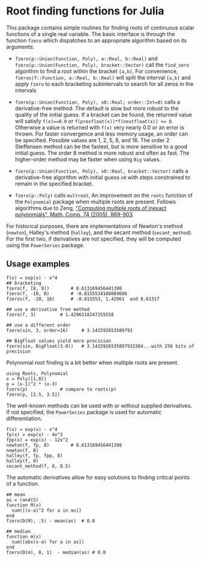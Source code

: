 # Root finding functions for Julia

This package contains simple routines for finding roots of continuous
scalar functions of a single real variable. The basic interface is
through the function `fzero` which dispatches to an appropriate
algorithm based on its arguments:

* `fzero(p::Union(Function, Poly), a::Real, b::Real)` and
  `fzero(p::Union(Function, Poly), bracket::Vector)` call the
  `find_zero` algorithm to find a root within the bracket `[a,b]`. For convenience,
  `fzeros(f::Function, a::Real, b::Real)` will split the interval `[a,b]` and apply `fzero` to each
  bracketing subintervals to search for all zeros in the intervals

* `fzero(p::Union(Function, Poly), x0::Real; order::Int=0)` calls a
  derivative-free method. The default is slow but more robust to the
  quality of the initial guess. If a bracket can be found, the
  returned value will satisfy `f(x)==0.0` or
  `f(prevfloat(x))*f(nextfloat(x)) <= 0`. Otherwise a value is returned
  with `f(x)` very nearly 0.0 or an error is thrown. For faster
  convergence and less memory usage, an order can be
  specified. Possible values are 1, 2, 5, 8, and 16. The order 2
  Steffensen method can be the fastest, but is more sensitive to a good
  initial guess. The order 8 method is more robust and often as
  fast. The higher-order method may be faster when using `Big` values.

* `fzero(p::Union(Function, Poly), x0::Real, bracket::Vector)` calls
  a derivative-free algorithm with initial guess `x0` with steps constrained
  to remain in the specified bracket.

* `fzero(p::Poly)` calls `multroot`, An improvement on the `roots`
  function of the `Polynomial` package when multiple roots are
  present. Follows algorithms due to Zeng, ["Computing multiple roots
  of inexact polynomials", Math. Comp. 74 (2005),
  869-903](http://www.ams.org/journals/mcom/2005-74-250/S0025-5718-04-01692-8/home.html).


For historical purposes, there are implementations of Newton's method
(`newton`), Halley's method (`halley`), and the secant method
(`secant_method`). For the first two, if derivatives are not
specified, they will be computed using the `PowerSeries` package.


## Usage examples

```
f(x) = exp(x) - x^4
## bracketing
fzero(f, [8, 9])		# 8.613169456441398
fzero(f, -10, 0)		# -0.8155534188089606
fzeros(f, -10, 10)		# -0.815553, 1.42961  and 8.61317 

## use a derivative free method
fzero(f, 3)			# 1.4296118247255558

## use a different order
fzero(sin, 3, order=16)		# 3.141592653589793

## BigFloat values yield more precision
fzero(sin, BigFloat(3.0))	# 3.1415926535897932384...with 256 bits of precision
```

Polynomial root finding is a bit better when multiple roots are present.

```
using Roots, Polynomial
x = Poly([1,0])
p = (x-1)^2 * (x-3)
fzero(p)			# compare to roots(p)
fzero(p, [2.5, 3.5])
```

The well-known methods can be used with or without supplied
derivatives. If not specified, the `PowerSeries` package is used for
automatic differentiation.

```
f(x) = exp(x) - x^4
fp(x) = exp(x) - 4x^3
fpp(x) = exp(x) - 12x^2
newton(f, fp, 8)		# 8.613169456441398
newton(f, 8)	
halley(f, fp, fpp, 8)
halley(f, 8)
secant_method(f, 8, 8.5)
```

The automatic derivatives allow for easy solutions to finding critical
points of a function.

```
## mean
as = rand(5)
function M(x) 
  sum([(x-a)^2 for a in as])
end
fzero(D(M), .5) - mean(as)	# 0.0

## median
function m(x) 
  sum([abs(x-a) for a in as])
end
fzero(D(m), 0, 1)  - median(as)	# 0.0
```
